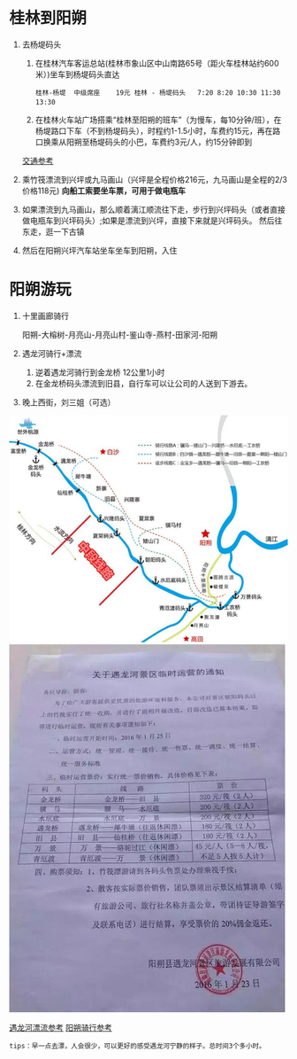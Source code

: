 # 桂林到阳朔
1. 去杨堤码头
    1. 在桂林汽车客运总站(桂林市象山区中山南路65号（距火车桂林站约600米）)坐车到杨堤码头直达
  
        `桂林-杨堤	中级席座	19元	桂林 - 杨堤码头	7:20 8:20 10:30 11:30 13:30`

    2. 在桂林火车站广场搭乘“桂林至阳朔的班车”（为慢车，每10分钟/班），在杨堤路口下车（不到杨堤码头），时程约1-1.5小时，车费约15元，再在路口换乘从阳朔至杨堤码头的小巴，车费约3元/人，约15分钟即到

    [交通参考](http://www.mafengwo.cn/poi/21837.html)

2. 乘竹筏漂流到兴坪或九马画山（兴坪是全程价格216元，九马画山是全程的2/3价格118元)
**向船工索要坐车票，可用于做电瓶车**
3. 如果漂流到九马画山，那么顺着漓江顺流往下走，步行到兴坪码头（或者直接做电瓶车到兴坪码头）;如果是漂流到兴坪，直接下来就是兴坪码头。 然后往东走，逛一下古镇
4. 然后在阳朔兴坪汽车站坐车坐车到阳朔，入住

# 阳朔游玩
1. 十里画廊骑行

    阳朔-大榕树-月亮山-月亮山村-鉴山寺-燕村-田家河-阳朔

2. 遇龙河骑行+漂流
    1. 逆着遇龙河骑行到金龙桥 12公里1小时 
    2. 在金龙桥码头漂流到旧县，自行车可以让公司的人送到下游去。

3. 晚上西街，刘三姐（可选）

 ![阳朔遇龙河漂流图](../image/阳朔遇龙河漂流图.jpg)
 ![遇龙河漂流价格](../image/遇龙河漂流价格.jpg)

[遇龙河漂流参考](http://www.lvmama.com/trip/show/278845) 
[阳朔骑行参考](http://www.mafengwo.cn/gonglve/ziyouxing/1622.html) 

`tips：早一点去漂，人会很少，可以更好的感受遇龙河宁静的样子。总时间3个多小时。`